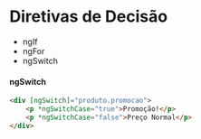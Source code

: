 # Diretivas de Decisão

- ngIf
- ngFor
- ngSwitch

#### ngSwitch

~~~html
<div [ngSwitch]="produto.promocao">
    <p *ngSwitchCase="true">Promoção!</p>
    <p *ngSwitchCase="false">Preço Normal</p>
</div>    
~~~